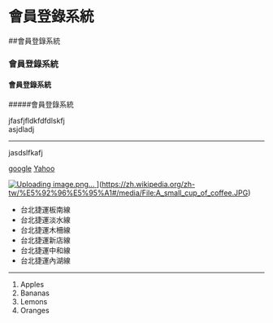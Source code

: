 # 會員登錄系統
##會員登錄系統
### 會員登錄系統
#### 會員登錄系統
#####會員登錄系統

jfasfjfldkfdfdlskfj<br>
asjdladj
<hr>
jasdslfkafj<br>

[google](http://www.google.com)
[Yahoo](https://tw.yahoo.com/)

[![Uploading image.png…]()
](路徑)
](https://zh.wikipedia.org/zh-tw/%E5%92%96%E5%95%A1#/media/File:A_small_cup_of_coffee.JPG)

<ul type="disk">
<li>台北捷運板南線</li>
<li>台北捷運淡水線</li>
<li>台北捷運木柵線</li>
<li>台北捷運新店線</li>
<li>台北捷運中和線</li>
<li>台北捷運內湖線</li>
</ul>

<hr>
<ol type="1">
<li>Apples</li>
<li>Bananas</li>
<li>Lemons</li>
<li>Oranges</li>
</ol>
